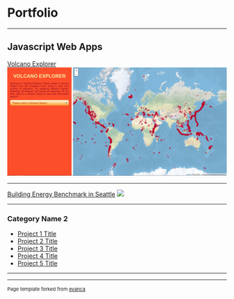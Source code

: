 # Portfolio

---

## Javascript Web Apps

[Volcano Explorer](https://leonardoharth.github.io/Harth_Leo_Javascript_Final/ "Volcano Explorer")
<img src="images/Volcano_xp_thumb.JPG?raw=true"/>

---
[Building Energy Benchmark in Seattle](/pdf/sample_presentation.pdf)
<img src="images/dummy_thumbnail.jpg?raw=true"/>

---

### Category Name 2

- [Project 1 Title](http://example.com/)
- [Project 2 Title](http://example.com/)
- [Project 3 Title](http://example.com/)
- [Project 4 Title](http://example.com/)
- [Project 5 Title](http://example.com/)

---




---
<p style="font-size:11px">Page template forked from <a href="https://github.com/evanca/quick-portfolio">evanca</a></p>
<!-- Remove above link if you don't want to attibute -->
